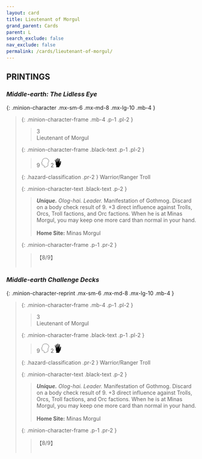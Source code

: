 ```yaml
---
layout: card
title: Lieutenant of Morgul
grand_parent: Cards
parent: L
search_exclude: false
nav_exclude: false
permalink: /cards/lieutenant-of-morgul/
---
```


## PRINTINGS


### _Middle-earth: The Lidless Eye_

{: .minion-character .mx-sm-6 .mx-md-8 .mx-lg-10 .mb-4 }
> {: .minion-character-frame .mb-4 .p-1 .pl-2 }
> > <div class="hazard-mp">3</div>
> > <div class="card-name">Lieutenant of Morgul</div>
>
> {: .minion-character-frame .black-text .p-1 .pl-2 }
> > 9 ![](/assets/images/mind.svg) 2![](/assets/images/di.svg)
>
> {: .hazard-classification .pr-2 }
> Warrior/Ranger Troll
>
> {: .minion-character-text .black-text .p-2 }
> > _**Unique.**_ _Olog-hai._ _Leader._ Manifestation of Gothmog. Discard on a body check result of 9. +3 direct influence against Trolls, Orcs, Troll factions, and Orc factions. When he is at Minas Morgul, you may keep one more card than normal in your hand.   <br><br>**Home Site:** Minas Morgul 
>
> {: .minion-character-frame .p-1 .pr-2 }
> > <div class="card-shield">【8/9】</div>
> > <div class="card-corruption-white">&nbsp;</div>

### _Middle-earth Challenge Decks_

{: .minion-character-reprint .mx-sm-6 .mx-md-8 .mx-lg-10 .mb-4 }
> {: .minion-character-frame .mb-4 .p-1 .pl-2 }
> > <div class="hazard-mp">3</div>
> > <div class="card-name">Lieutenant of Morgul</div>
>
> {: .minion-character-frame .black-text .p-1 .pl-2 }
> > 9 ![](/assets/images/mind.svg) 2![](/assets/images/di.svg)
>
> {: .hazard-classification .pr-2 }
> Warrior/Ranger Troll
>
> {: .minion-character-text .black-text .p-2 }
> > _**Unique.**_ _Olog-hai._ _Leader._ Manifestation of Gothmog. Discard on a body check result of 9. +3 direct influence against Trolls, Orcs, Troll factions, and Orc factions. When he is at Minas Morgul, you may keep one more card than normal in your hand.   <br><br>**Home Site:** Minas Morgul 
>
> {: .minion-character-frame .p-1 .pr-2 }
> > <div class="card-shield">【8/9】</div>
> > <div class="card-corruption-white">&nbsp;</div>
